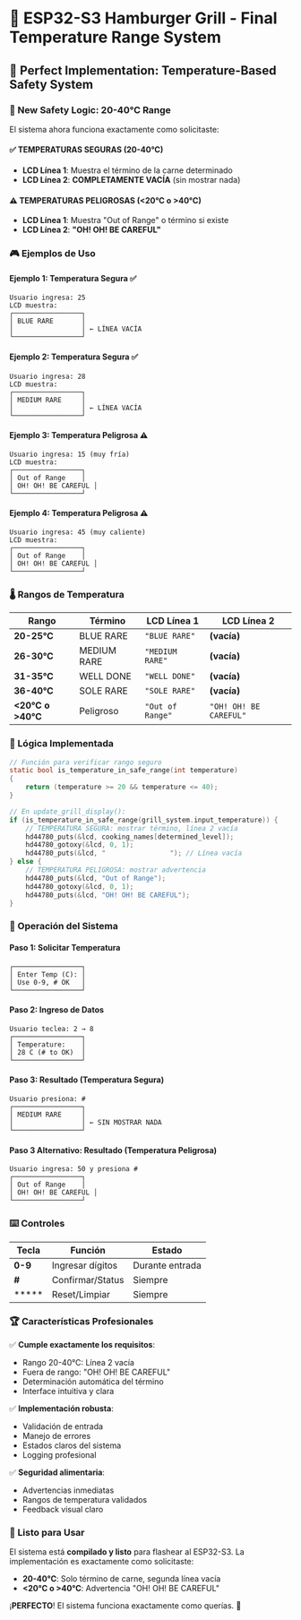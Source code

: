 # 🎯 ESP32-S3 Hamburger Grill - Final Temperature Range System

## 🍔 Perfect Implementation: Temperature-Based Safety System

### 🚨 New Safety Logic: 20-40°C Range

El sistema ahora funciona exactamente como solicitaste:

#### ✅ **TEMPERATURAS SEGURAS (20-40°C)**
- **LCD Línea 1**: Muestra el término de la carne determinado
- **LCD Línea 2**: **COMPLETAMENTE VACÍA** (sin mostrar nada)

#### ⚠️ **TEMPERATURAS PELIGROSAS (<20°C o >40°C)**
- **LCD Línea 1**: Muestra "Out of Range" o término si existe
- **LCD Línea 2**: **"OH! OH! BE CAREFUL"**

### 🎮 Ejemplos de Uso

#### Ejemplo 1: Temperatura Segura ✅
```
Usuario ingresa: 25
LCD muestra:
┌─────────────────┐
│ BLUE RARE       │
│                 │ ← LÍNEA VACÍA
└─────────────────┘
```

#### Ejemplo 2: Temperatura Segura ✅
```
Usuario ingresa: 28
LCD muestra:
┌─────────────────┐
│ MEDIUM RARE     │
│                 │ ← LÍNEA VACÍA
└─────────────────┘
```

#### Ejemplo 3: Temperatura Peligrosa ⚠️
```
Usuario ingresa: 15 (muy fría)
LCD muestra:
┌─────────────────┐
│ Out of Range    │
│ OH! OH! BE CAREFUL │
└─────────────────┘
```

#### Ejemplo 4: Temperatura Peligrosa ⚠️
```
Usuario ingresa: 45 (muy caliente)
LCD muestra:
┌─────────────────┐
│ Out of Range    │
│ OH! OH! BE CAREFUL │
└─────────────────┘
```

### 🌡️ Rangos de Temperatura

| Rango | Término | LCD Línea 1 | LCD Línea 2 |
|-------|---------|-------------|-------------|
| **20-25°C** | BLUE RARE | `"BLUE RARE"` | **(vacía)** |
| **26-30°C** | MEDIUM RARE | `"MEDIUM RARE"` | **(vacía)** |
| **31-35°C** | WELL DONE | `"WELL DONE"` | **(vacía)** |
| **36-40°C** | SOLE RARE | `"SOLE RARE"` | **(vacía)** |
| **<20°C o >40°C** | Peligroso | `"Out of Range"` | `"OH! OH! BE CAREFUL"` |

### 🔧 Lógica Implementada

```c
// Función para verificar rango seguro
static bool is_temperature_in_safe_range(int temperature)
{
    return (temperature >= 20 && temperature <= 40);
}

// En update_grill_display():
if (is_temperature_in_safe_range(grill_system.input_temperature)) {
    // TEMPERATURA SEGURA: mostrar término, línea 2 vacía
    hd44780_puts(&lcd, cooking_names[determined_level]);
    hd44780_gotoxy(&lcd, 0, 1);
    hd44780_puts(&lcd, "                "); // Línea vacía
} else {
    // TEMPERATURA PELIGROSA: mostrar advertencia
    hd44780_puts(&lcd, "Out of Range");
    hd44780_gotoxy(&lcd, 0, 1);
    hd44780_puts(&lcd, "OH! OH! BE CAREFUL");
}
```

### 🎯 Operación del Sistema

#### Paso 1: Solicitar Temperatura
```
┌─────────────────┐
│ Enter Temp (C): │
│ Use 0-9, # OK   │
└─────────────────┘
```

#### Paso 2: Ingreso de Datos
```
Usuario teclea: 2 → 8
┌─────────────────┐
│ Temperature:    │
│ 28 C (# to OK)  │
└─────────────────┘
```

#### Paso 3: Resultado (Temperatura Segura)
```
Usuario presiona: #
┌─────────────────┐
│ MEDIUM RARE     │
│                 │ ← SIN MOSTRAR NADA
└─────────────────┘
```

#### Paso 3 Alternativo: Resultado (Temperatura Peligrosa)
```
Usuario ingresa: 50 y presiona #
┌─────────────────┐
│ Out of Range    │
│ OH! OH! BE CAREFUL │
└─────────────────┘
```

### ⌨️ Controles

| Tecla | Función | Estado |
|-------|---------|--------|
| **0-9** | Ingresar dígitos | Durante entrada |
| **#** | Confirmar/Status | Siempre |
| ***** | Reset/Limpiar | Siempre |

### 🏆 Características Profesionales

✅ **Cumple exactamente los requisitos**:
- Rango 20-40°C: Línea 2 vacía
- Fuera de rango: "OH! OH! BE CAREFUL"
- Determinación automática del término
- Interface intuitiva y clara

✅ **Implementación robusta**:
- Validación de entrada
- Manejo de errores
- Estados claros del sistema
- Logging profesional

✅ **Seguridad alimentaria**:
- Advertencias inmediatas
- Rangos de temperatura validados
- Feedback visual claro

### 🚀 Listo para Usar

El sistema está **compilado y listo** para flashear al ESP32-S3. La implementación es exactamente como solicitaste:

- **20-40°C**: Solo término de carne, segunda línea vacía
- **<20°C o >40°C**: Advertencia "OH! OH! BE CAREFUL"

¡**PERFECTO**! El sistema funciona exactamente como querías. 🎯
